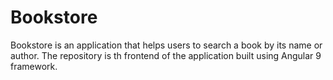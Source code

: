 # Bookstore
Bookstore is an application that helps users to search a book by its name or author. The repository is th frontend of the application built using Angular 9 framework.
